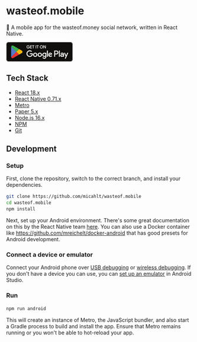 # wasteof.mobile

💸 A mobile app for the wasteof.money social network, written in React Native.

[![](https://github.com/micahlt/wasteof.mobile/blob/master/play/Google_Play_Store_badge_EN.png?raw=true)](https://play.google.com/store/apps/details?id=com.micahlindley.wasteofmobile)

## Tech Stack

- [React 18.x](https://reactjs.org/)
- [React Native 0.71.x](https://reactnative.dev/)
- [Metro](https://facebook.github.io/metro/)
- [Paper 5.x](https://callstack.github.io/react-native-paper/)
- [Node.js 16.x](https://nodejs.org/)
- [NPM](https://npmjs.com)
- [Git](https://git-scm.com/)

## Development

### Setup

First, clone the repository, switch to the correct branch, and install your dependencies.

```bash
git clone https://github.com/micahlt/wasteof.mobile
cd wasteof.mobile
npm install
```

Next, set up your Android environment. There's some great documentation on this by the React Native team [here](https://reactnative.dev/docs/environment-setup). You can also use a Docker container like https://github.com/mreichelt/docker-android that has good presets for Android development.

### Connect a device or emulator

Connect your Android phone over [USB debugging](https://developer.android.com/studio/debug/dev-options#enable) or [wireless debugging](https://developer.android.com/studio/command-line/adb#connect-to-a-device-over-wi-fi-android-11+). If you don't have a device you can use, you can [set up an emulator](https://developer.android.com/studio/run/emulator) in Android Studio.

### Run

```bash
npm run android
```

This will create an instance of Metro, the JavaScript bundler, and also start a Gradle process to build and install the app. Ensure that Metro remains running or you won't be able to hot-reload your app.
